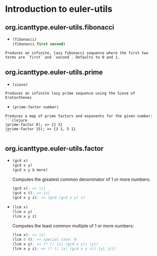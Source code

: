 # Introduction to euler-utils

## org.icanttype.euler-utils.fibonacci

*    ```clojure
     (fibonacci)
     (fibonacci first second)
     ```

    Produces an infinite, lazy fibonacci sequence where the first two terms are `first` and `second`. Defaults to 0 and 1.

## org.icanttype.euler-utils.prime

*    ```clojure
     (sieve)
     ```

    Produces an infinite lazy prime sequence using the Sieve of Eratosthenes

*    ```clojure
     (prime-factor number)
     ```

    Produces a map of prime factors and exponents for the given number:
    ```clojure
    (prime-factor 8); => {2 3}
    (prime-factor 15); => {3 1, 5 1}
    ```

## org.icanttype.euler-utils.factor

*    ```clojure
     (gcd x)
     (gcd x y)
     (gcd x y & more)
     ```

     Computes the greatest common denominator of 1 or more numbers:
     ```clojure
     (gcd x); => |x|
     (gcd x 0); => |x|
     (gcd x y z); => (gcd (gcd x y) z)
     ```

*    ```clojure
     (lcm x)
     (lcm x y)
     (lcm x y z)
     ```

     Computes the least common multiple of 1 or more numbers:
     ```clojure
     (lcm x); => |x|
     (lcm 0 0); => special case: 0
     (lcm x y); => (* (/ |x| (gcd x y)) |y|)
     (lcm x y z); => (* (/ |x| (gcd x y z)) |y| |z|)
